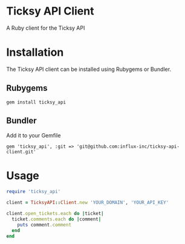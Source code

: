 # Ticksy API Client

A Ruby client for the Ticksy API

# Installation

The Ticksy API client can be installed using Rubygems or Bundler.

## Rubygems

```
gem install ticksy_api
```

## Bundler

Add it to your Gemfile

```
gem 'ticksy_api', :git => 'git@github.com:influx-inc/ticksy-api-client.git'
```

# Usage

```ruby
require 'ticksy_api'

client = TicksyAPI::Client.new 'YOUR_DOMAIN', 'YOUR_API_KEY'

client.open_tickets.each do |ticket|
  ticket.comments.each do |comment|
    puts comment.comment
  end
end
```
